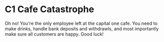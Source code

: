 # C1 Cafe Catastrophe
Oh no! You're the only employee left at the capital one cafe. You need to make drinks, handle bank deposits and withdrawls, and most importantly make sure all customers are happy. Good luck!
